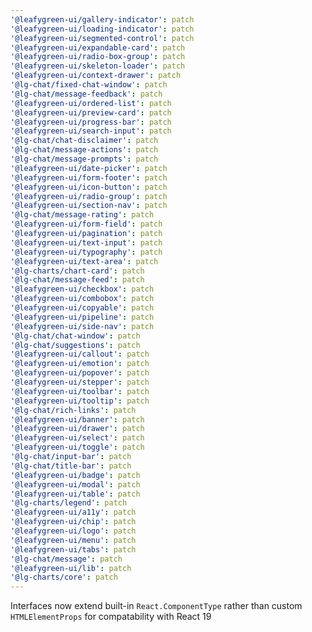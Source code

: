 ```yaml
---
'@leafygreen-ui/gallery-indicator': patch
'@leafygreen-ui/loading-indicator': patch
'@leafygreen-ui/segmented-control': patch
'@leafygreen-ui/expandable-card': patch
'@leafygreen-ui/radio-box-group': patch
'@leafygreen-ui/skeleton-loader': patch
'@leafygreen-ui/context-drawer': patch
'@lg-chat/fixed-chat-window': patch
'@lg-chat/message-feedback': patch
'@leafygreen-ui/ordered-list': patch
'@leafygreen-ui/preview-card': patch
'@leafygreen-ui/progress-bar': patch
'@leafygreen-ui/search-input': patch
'@lg-chat/chat-disclaimer': patch
'@lg-chat/message-actions': patch
'@lg-chat/message-prompts': patch
'@leafygreen-ui/date-picker': patch
'@leafygreen-ui/form-footer': patch
'@leafygreen-ui/icon-button': patch
'@leafygreen-ui/radio-group': patch
'@leafygreen-ui/section-nav': patch
'@lg-chat/message-rating': patch
'@leafygreen-ui/form-field': patch
'@leafygreen-ui/pagination': patch
'@leafygreen-ui/text-input': patch
'@leafygreen-ui/typography': patch
'@leafygreen-ui/text-area': patch
'@lg-charts/chart-card': patch
'@lg-chat/message-feed': patch
'@leafygreen-ui/checkbox': patch
'@leafygreen-ui/combobox': patch
'@leafygreen-ui/copyable': patch
'@leafygreen-ui/pipeline': patch
'@leafygreen-ui/side-nav': patch
'@lg-chat/chat-window': patch
'@lg-chat/suggestions': patch
'@leafygreen-ui/callout': patch
'@leafygreen-ui/emotion': patch
'@leafygreen-ui/popover': patch
'@leafygreen-ui/stepper': patch
'@leafygreen-ui/toolbar': patch
'@leafygreen-ui/tooltip': patch
'@lg-chat/rich-links': patch
'@leafygreen-ui/banner': patch
'@leafygreen-ui/drawer': patch
'@leafygreen-ui/select': patch
'@leafygreen-ui/toggle': patch
'@lg-chat/input-bar': patch
'@lg-chat/title-bar': patch
'@leafygreen-ui/badge': patch
'@leafygreen-ui/modal': patch
'@leafygreen-ui/table': patch
'@lg-charts/legend': patch
'@leafygreen-ui/a11y': patch
'@leafygreen-ui/chip': patch
'@leafygreen-ui/logo': patch
'@leafygreen-ui/menu': patch
'@leafygreen-ui/tabs': patch
'@lg-chat/message': patch
'@leafygreen-ui/lib': patch
'@lg-charts/core': patch
---
```


Interfaces now extend built-in `React.ComponentType` rather than custom `HTMLElementProps` for compatability with React 19
